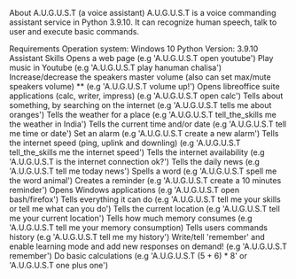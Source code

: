 About A.U.G.U.S.T (a voice assistant)
A.U.G.U.S.T is a voice commanding assistant service in Python 3.9.10. It can recognize human speech, talk to user and execute basic commands.

Requirements
Operation system: Windows 10
Python Version: 3.9.10
Assistant Skills
Opens a web page (e.g 'A.U.G.U.S.T open youtube')
Play music in Youtube (e.g 'A.U.G.U.S.T play hanuman chalisa')
Increase/decrease the speakers master volume (also can set max/mute speakers volume) ** (e.g 'A.U.G.U.S.T volume up!')
Opens libreoffice suite applications (calc, writer, impress) (e.g 'A.U.G.U.S.T open calc')
Tells about something, by searching on the internet (e.g 'A.U.G.U.S.T tells me about oranges')
Tells the weather for a place (e.g 'A.U.G.U.S.T tell_the_skills me the weather in India')
Tells the current time and/or date (e.g 'A.U.G.U.S.T tell me time or date')
Set an alarm (e.g 'A.U.G.U.S.T create a new alarm')
Tells the internet speed (ping, uplink and downling) (e.g 'A.U.G.U.S.T tell_the_skills me the internet speed')
Tells the internet availability (e.g 'A.U.G.U.S.T is the internet connection ok?')
Tells the daily news (e.g 'A.U.G.U.S.T tell me today news')
Spells a word (e.g 'A.U.G.U.S.T spell me the word animal')
Creates a reminder (e.g 'A.U.G.U.S.T create a 10 minutes reminder')
Opens Windows applications (e.g 'A.U.G.U.S.T open bash/firefox')
Tells everything it can do (e.g 'A.U.G.U.S.T tell me your skills or tell me what can you do')
Tells the current location (e.g 'A.U.G.U.S.T tell me your current location')
Tells how much memory consumes (e.g 'A.U.G.U.S.T tell me your memory consumption)
Tells users commands history (e.g 'A.U.G.U.S.T tell me my history')
Write/tell 'remember' and enable learning mode and add new responses on demand! (e.g 'A.U.G.U.S.T remember')
Do basic calculations (e.g 'A.U.G.U.S.T (5 + 6) * 8' or 'A.U.G.U.S.T one plus one')
